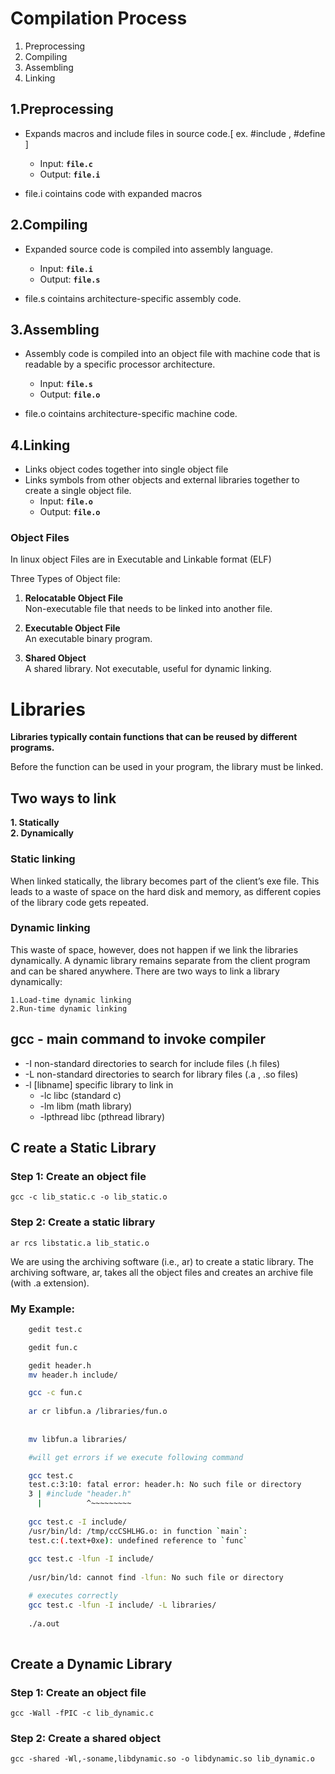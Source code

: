 
# __Compilation Process__

1. Preprocessing
2. Compiling
3. Assembling
4. Linking

## __1.Preprocessing__

- Expands macros and include files in source code.[ ex. #include , #define ]
  - Input: __`file.c`__  
  - Output: __`file.i`__

- file.i cointains code with expanded macros

## __2.Compiling__

- Expanded source code is compiled into assembly language.
  - Input: __`file.i`__  
  - Output: __`file.s`__

- file.s cointains architecture-specific assembly code.

## __3.Assembling__

- Assembly code is compiled into an object file with machine code that is readable by a specific processor architecture.
  - Input: __`file.s`__  
  - Output: __`file.o`__

- file.o cointains architecture-specific machine code.

## __4.Linking__

- Links object codes together into single object file
- Links symbols from other objects and external libraries together to create a single object file.
  - Input: __`file.o`__  
  - Output: __`file.o`__

### __Object Files__

In linux object Files are in Executable and Linkable format (ELF)

Three Types of Object file:

1. __Relocatable Object File__  
Non-executable file that needs to be linked into another file.

2. __Executable Object File__  
An executable binary program.

3. __Shared Object__  
A shared library. Not executable, useful for dynamic linking.

# __Libraries__

__Libraries typically contain functions that can be reused by different programs.__

Before the function can be used in your program, the library must be linked.

## __Two ways to link__

  __1. Statically__  
  __2. Dynamically__

### __Static linking__

When linked statically, the library becomes part of the client’s exe file. This leads to a waste of space on the hard disk and memory, as different copies of the library code gets repeated.

### __Dynamic linking__

This waste of space, however, does not happen if we link the libraries dynamically. A dynamic library remains separate from the client program and can be shared anywhere. There are two ways to link a library dynamically:

    1.Load-time dynamic linking
    2.Run-time dynamic linking

## __gcc - main command to invoke compiler__

- -I non-standard directories to search for include files (.h files)  
- -L non-standard directories to search for library files (.a , .so files)  
- -l [libname] specific library to link in  
  - -lc libc (standard c)
  - -lm  libm (math library)
  - -lpthread libc (pthread library)
  
## __C reate a Static Library__

### __Step 1: Create an object file__

    gcc -c lib_static.c -o lib_static.o

### __Step 2: Create a static library__

    ar rcs libstatic.a lib_static.o

We are using the archiving software (i.e., ar) to create a static library. The archiving software, ar, takes all the object files and creates an archive file (with .a extension).

### __My Example:__

``` bash
    gedit test.c                                                       # .c file having main which is calling fun defined in another library
```

``` bash
    gedit fun.c                                                        # .c file having fun defination 
```

``` bash
    gedit header.h                                                     # .h file having fun declaration (function prototype)  
    mv header.h include/                                               # moving header(.h) file to include directory
```

``` bash
    gcc -c fun.c                                                       # compiling file having function defination
                                                                       # generated fun.o file as an output of previous command
    ar cr libfun.a /libraries/fun.o                                    # creating archive libfun.a file consist of all defination related object files
                                                                       # currenlty only one fun.o file is available
                                                                       # generated libfun.a file as an output of previous command
    mv libfun.a libraries/                                             # moving libfun.c file to libraries directory
```

``` bash
    #will get errors if we execute following command

    gcc test.c 
    test.c:3:10: fatal error: header.h: No such file or directory      # unable to locate header.h file since it is located in include directory
    3 | #include "header.h"
      |          ^~~~~~~~~~
    
    gcc test.c -I include/                                             # providing path for header.h using -I [path] option
    /usr/bin/ld: /tmp/ccCSHLHG.o: in function `main`:                  # only declaration is provided in header file, unable to find the defination  
    test.c:(.text+0xe): undefined reference to `func`                  # for 'func' function since library is not linked
    
    gcc test.c -lfun -I include/                                       # linking fun library (libfun.a which we have already created) 
                                                                       # using option -lfun (-l[library name])
    /usr/bin/ld: cannot find -lfun: No such file or directory          # still getting error since libfun is located in libraries directory

```

``` bash
    # executes correctly
    gcc test.c -lfun -I include/ -L libraries/                         # providing path for libfun using -L [path] option
                                                                       # compiled successfully 
    ./a.out
    
```

## __Create a Dynamic Library__

### __Step 1: Create an object file__

    gcc -Wall -fPIC -c lib_dynamic.c

### __Step 2: Create a shared object__

    gcc -shared -Wl,-soname,libdynamic.so -o libdynamic.so lib_dynamic.o
